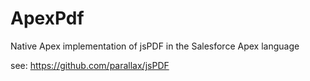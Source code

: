 # ApexPdf
Native Apex implementation of jsPDF in the Salesforce Apex language

see: https://github.com/parallax/jsPDF
